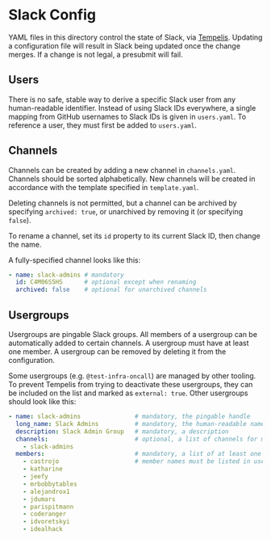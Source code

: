 # Slack Config

YAML files in this directory control the state of Slack, via
[Tempelis]. Updating a configuration file will result in Slack being updated
once the change merges. If a change is not legal, a presubmit will fail.

## Users

There is no safe, stable way to derive a specific Slack user from any
human-readable identifier. Instead of using Slack IDs everywhere, a single
mapping from GitHub usernames to Slack IDs is given in `users.yaml`. To reference
a user, they must first be added to `users.yaml`.

## Channels

Channels can be created by adding a new channel in `channels.yaml`. Channels
should be sorted alphabetically. New channels will be created in accordance
with the template specified in `template.yaml`.

Deleting channels is not permitted, but a channel can be archived by specifying
`archived: true`, or unarchived by removing it (or specifying `false`).

To rename a channel, set its `id` property to its current Slack ID, then change
the name.

A fully-specified channel looks like this:

```yaml
- name: slack-admins # mandatory
  id: C4M06S5HS      # optional except when renaming
  archived: false    # optional for unarchived channels
```

## Usergroups

Usergroups are pingable Slack groups. All members of a usergroup can be
automatically added to certain channels. A usergroup must have at least one
member. A usergroup can be removed by deleting it from the configuration.

Some usergroups (e.g. `@test-infra-oncall`) are managed by other tooling. To
prevent Tempelis from trying to deactivate these usergroups, they can be included
on the list and marked as `external: true`. Other usergroups should look like
this:

```yaml
- name: slack-admins               # mandatory, the pingable handle
  long_name: Slack Admins          # mandatory, the human-readable name
  description: Slack Admin Group   # mandatory, a description
  channels:                        # optional, a list of channels for members to auto-join
    - slack-admins
  members:                         # mandatory, a list of at least one member.
    - castrojo                     # member names must be listed in users.yaml.
    - katharine
    - jeefy
    - mrbobbytables
    - alejandrox1
    - jdumars
    - parispitmann
    - coderanger
    - idvoretskyi
    - idealhack
```

[Tempelis]: https://github.com/kubernetes-sigs/slack-infra/tree/master/tempelis
